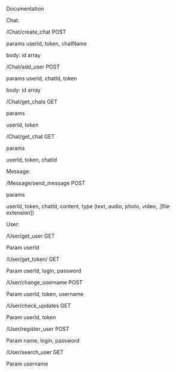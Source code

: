 Documentation

Chat:

/Chat/create_chat POST

params
userId, token, chatName

body:
id array


/Chat/add_user POST

params
userId, chatId, token

body:
id array


/Chat/get_chats GET

params

userId, token

/Chat/get_chat GET

params

userId, token, chatId


Message:

/Message/send_message POST

params

userId, token, chatId, content, type (text, audio,  photo, video, .[file extension])

User:

/User/get_user GET

Param
userId

/User/get_token/ GET

Param
userId, login, password

/User/change_username POST

Param
userId, token, username

/User/check_updates GET

Param
userId, token

/User/register_user POST

Param
name, login, password

/User/search_user GET

Param
username
